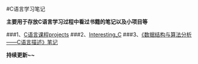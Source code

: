 #C语言学习笔记

**主要用于存放C语言学习过程中看过书籍的笔记以及小项目等**

###1、[C语言课程projects](https://github.com/Eajack/C_Note/tree/master/C%E8%AF%AD%E8%A8%80%E8%AF%BE%E7%A8%8Bprojects) 
###2、[Interesting_C](https://github.com/Eajack/C_Note/tree/master/Interesting_C) 
###3、[《数据结构与算法分析——C语言描述》笔记](https://github.com/Eajack/C_Note/tree/master/%E3%80%8A%E6%95%B0%E6%8D%AE%E7%BB%93%E6%9E%84%E4%B8%8E%E7%AE%97%E6%B3%95%E5%88%86%E6%9E%90%E2%80%94%E2%80%94C%E8%AF%AD%E8%A8%80%E6%8F%8F%E8%BF%B0%E3%80%8B%E7%AC%94%E8%AE%B0) 

**持续更新~~**